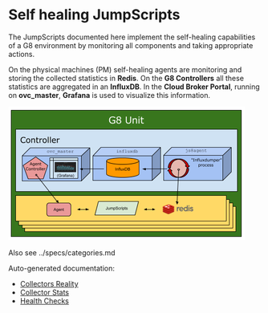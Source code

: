# Self healing JumpScripts

The JumpScripts documented here implement the self-healing capabilities of a G8 environment by monitoring all components and taking appropriate actions.

On the physical machines (PM) self-healing agents are monitoring and storing the collected statistics in **Redis**. On the **G8 Controllers** all these statistics are aggregated in an **InfluxDB**. In the **Cloud Broker Portal**, running on **ovc_master**, **Grafana** is used to visualize this information.

![](architecture.png)

Also see ../specs/categories.md

Auto-generated documentation:

* [Collectors Reality](collectors_reality/)
* [Collector Stats](collectors_stats/)
* [Health Checks](healthchecks/)
